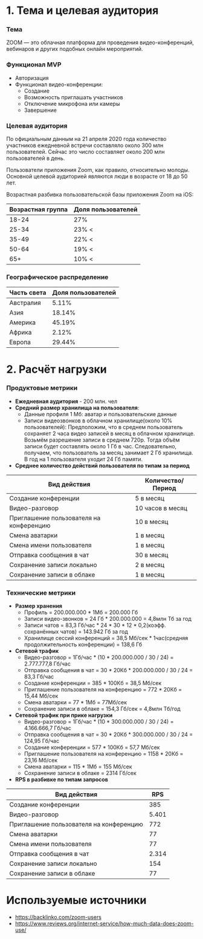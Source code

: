 # 1. Тема и целевая аудитория

### Тема
ZOOM — это облачная платформа для проведения видео-конференций, вебинаров и других подобных онлайн мероприятий.

### Функционал MVP

- Авторизация
- Функционал видео-конференции:
   - Создание
   - Возможность приглашать участников
   - Отключение микрофона или камеры
   - Завершение

### Целевая аудитория
По официальным данным на 21 апреля 2020 года количество участников ежедневной встречи составляло около 300 млн пользователей. Сейчас это число составляет около 200 млн пользователей в день.

Пользователи приложения Zoom, как правило, относительно молоды. Основной целевой аудиторией являются люди в возрасте от 18 до 50 лет. 

Возрастная разбивка пользовательской базы приложения Zoom на iOS:

Возрастная группа | Доля пользователей
------------ | -------------
18-24 | 27%
25-34 | 23% <
35-49 | 22% <
50-64 | 19% <
65+ | 10% <

### Географическое распределение

Часть света | Доля пользователей
------------ | -------------
Австралия | 5.11%
Азия | 18.14%
Америка| 45.19%
Африка | 2.12%
Европа | 29.44%

# 2. Расчёт нагрузки

### Продуктовые метрики

- **Ежедневная аудитория** - 200 млн. чел
- **Средний размер хранилища на пользователя**:
    - Данные профиля 1 Мб: аватар и пользовательские данные
    - Записи видеозвонков в облачном хранилище(около 10% пользователей): Предположим, что в среднем пользователь сохраняет 2 часа видео записей в месяц в облачном хранилище. Возьмём разрешение записи в среднем 720p. Тогда объём записи будет составлять около 1 Гб в час. Следовательно, получаем, что пользователь за месяц занимает 2 Гб хранилища. В год на 1 пользователя уходит 24 Гб памяти. 
- **Среднее количество действий пользователя по типам за период**

Вид действия | Количество/Период
------------ | -------------
Создание конференции | 5 в месяц
Видео-разговор | 10 часов в месяц
Приглашение пользователя на конференцию | 10 в месяц
Смена аватарки | 1 в месяц
Смена имени пользователя | 1 в месяц
Отправка сообщения в чат | 30 в месяц
Сохранение записи локально | 2 в месяц
Сохранение записи в облаке | 1 в месяц

### Технические метрики

- **Размер хранения**
    - Профиль = 200.000.000 * 1Мб = 200.000 Гб
    - Записи видео-звонков = 24 Гб * 200.000.000 = 4,8млн Тб за год
    - Записи чатов = 83,3 Гб/час * 24 * 30 * 12 * 0,2(коэфф. сохранённых чатов) = 143.942 Гб за год
    - Хранилище сессий конференций = 38,5 Мб/сек * 1час(средняя продолжительность конференции) = 138,6 Гб
- **Сетевой трафик**
    - Видео-разговор = 1Гб/час * (10 * 200.000.000 / 30 / 24) = 2.777.777,8 Гб/час
    - Отправка сообщения в чат = 30 * 20Кб * 200.000.000 / 30 / 24 = 83,3 Гб/час
    - Создание конференции = 385 * 100Кб = 38,5 Мб/сек
    - Приглашение пользователя на конференцию = 772 * 20Кб = 15,44 Мб/сек
    - Смена аватарки = 77 * 1Мб = 77Мб/сек
    - Сохранение записи в облаке = 154,3 Гб/сек  = 4,8млн Тб/год
- **Сетевой трафик при прике нагрузки**
    - Видео-разговор = 1Гб/час * (10 * 300.000.000 / 30 / 24) = 4.166.666,7 Гб/час
    - Отправка сообщения в чат = 30 * 20Кб * 300.000.000 / 30 / 24 = 124,95 Гб/час
    - Создание конференции = 577 * 100Кб = 57,7 Мб/сек
    - Приглашение пользователя на конференцию = 1158 * 20Кб = 23,16 Мб/сек
    - Смена аватарки = 115 * 1Мб = 155 Мб/сек
    - Сохранение записи в облаке = 2314 Гб/сек
- **RPS в разбивке по типам запросов**

Вид действия | RPS
------------ | -------------
Создание конференции | 385
Видео-разговор | 5.401
Приглашение пользователя на конференцию | 772
Смена аватарки | 77
Смена имени пользователя | 77
Отправка сообщения в чат | 2.314
Сохранение записи локально | 154
Сохранение записи в облаке | 77


# Используемые источники

- https://backlinko.com/zoom-users
- https://www.reviews.org/internet-service/how-much-data-does-zoom-use/
